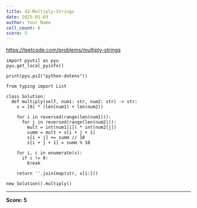```yaml
---
title: 43-Multiply-Strings
date: 2025-01-03
author: Your Name
cell_count: 6
score: 5
---
```


https://leetcode.com/problems/multiply-strings


```
import pyutil as pyu
pyu.get_local_pyinfo()
```


```
print(pyu.ps2("python-dotenv"))
```


```
from typing import List
```


```
class Solution:
  def multiply(self, num1: str, num2: str) -> str:
    s = [0] * (len(num1) + len(num2))

    for i in reversed(range(len(num1))):
      for j in reversed(range(len(num2))):
        mult = int(num1[i]) * int(num2[j])
        summ = mult + s[i + j + 1]
        s[i + j] += summ // 10
        s[i + j + 1] = summ % 10

    for i, c in enumerate(s):
      if c != 0:
        break

    return ''.join(map(str, s[i:]))
```


```
new Solution().multiply()
```


---
**Score: 5**